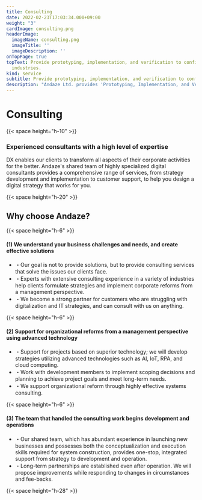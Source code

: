 ```yaml
---
title: Consulting
date: 2022-02-23T17:03:34.000+09:00
weight: "3"
cardImage: consulting.png
headerImage:
  imageName: consulting.png
  imageTitle: ''
  imageDescription: ''
onTopPage: true
topText: Provide prototyping, implementation, and verification to confirm feasibility of system development and make investment decisions
  industries.
kind: service
subtitle: Provide prototyping, implementation, and verification to confirm feasibility of system development and make investment decisions
description: "Andaze Ltd. provides 'Prototyping, Implementation, and Verification' to confirm the feasibility of system development and to make investment decisions The first step to success in DX is PoC (Proof of Concept). Andaze offers PoC services for companies considering the introduction of a new system or the establishment of security."
---
```

# Consulting

{{< space height="h-10" >}}

### Experienced consultants with a high level of expertise

DX enables our clients to transform all aspects of their corporate activities for the better. Andaze's shared team of highly specialized digital consultants provides a comprehensive range of services, from strategy development and implementation to customer support, to help you design a digital strategy that works for you.

{{< space height="h-20" >}}

## Why choose Andaze?

{{< space height="h-6" >}}

#### (1) We understand your business challenges and needs, and create effective solutions

* ・Our goal is not to provide solutions, but to provide consulting services that solve the issues our clients face.
* ・Experts with extensive consulting experience in a variety of industries help clients formulate strategies and implement corporate reforms from a management perspective.
* ・We become a strong partner for customers who are struggling with digitalization and IT strategies, and can consult with us on anything.

{{< space height="h-6" >}}

#### (2) Support for organizational reforms from a management perspective using advanced technology

* ・Support for projects based on superior technology; we will develop strategies utilizing advanced technologies such as AI, IoT, RPA, and cloud computing.
* ・Work with development members to implement scoping decisions and planning to achieve project goals and meet long-term needs.
* ・We support organizational reform through highly effective systems consulting.

{{< space height="h-6" >}}

#### (3) The team that handled the consulting work begins development and operations

* ・Our shared team, which has abundant experience in launching new businesses and possesses both the conceptualization and execution skills required for system construction, provides one-stop, integrated support from strategy to development and operation.
* ・Long-term partnerships are established even after operation. We will propose improvements while responding to changes in circumstances and fee-backs.

{{< space height="h-28" >}}